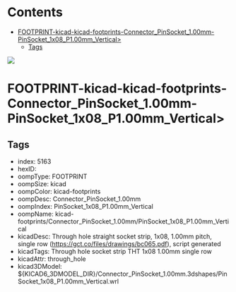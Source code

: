 



Contents
========

* [FOOTPRINT-kicad-kicad-footprints-Connector_PinSocket_1.00mm-PinSocket_1x08_P1.00mm_Vertical>](#footprint-kicad-kicad-footprints-connector_pinsocket_100mm-pinsocket_1x08_p100mm_vertical)
	* [Tags](#tags)
  
![][im]
# FOOTPRINT-kicad-kicad-footprints-Connector_PinSocket_1.00mm-PinSocket_1x08_P1.00mm_Vertical>

## Tags

- index: 5163
- hexID: 
- oompType: FOOTPRINT
- oompSize: kicad
- oompColor: kicad-footprints
- oompDesc: Connector_PinSocket_1.00mm
- oompIndex: PinSocket_1x08_P1.00mm_Vertical
- oompName: kicad-footprints/Connector_PinSocket_1.00mm/PinSocket_1x08_P1.00mm_Vertical
- kicadDesc: Through hole straight socket strip, 1x08, 1.00mm pitch, single row (https://gct.co/files/drawings/bc065.pdf), script generated
- kicadTags: Through hole socket strip THT 1x08 1.00mm single row
- kicadAttr: through_hole
- kicad3DModel: ${KICAD6_3DMODEL_DIR}/Connector_PinSocket_1.00mm.3dshapes/PinSocket_1x08_P1.00mm_Vertical.wrl



[im]: image.png

